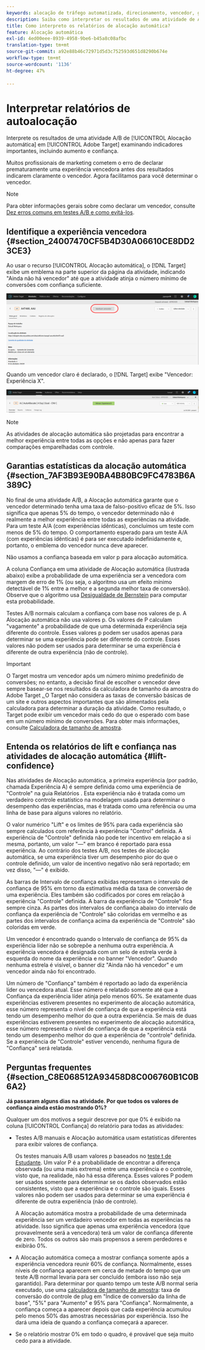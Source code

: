 ```yaml
---
keywords: alocação de tráfego automatizada, direcionamento, vencedor, garantia estatística, confiança, determinar vencedor, aumento, confiança, padrão, experiência padrão, alocação automática, alocação automática
description: Saiba como interpretar os resultados de uma atividade de Alocação automática A/B no Adobe [!DNL Target] examinando indicadores importantes, incluindo aumento e confiança.
title: Como interpreto os relatórios de alocação automática?
feature: Alocação automática
exl-id: 4ed00eee-8939-4958-9be6-b45a8c08afbc
translation-type: tm+mt
source-git-commit: a92e88b46c72971d5d3c752593d651d8290b674e
workflow-type: tm+mt
source-wordcount: '1136'
ht-degree: 47%

---
```


# Interpretar relatórios de autoalocação

Interprete os resultados de uma atividade A/B de [!UICONTROL Alocação automática] em [!UICONTROL Adobe Target] examinando indicadores importantes, incluindo aumento e confiança.

Muitos profissionais de marketing cometem o erro de declarar prematuramente uma experiência vencedora antes dos resultados indicarem claramente o vencedor. Agora facilitamos para você determinar o vencedor.

>[!NOTE]
>
>Para obter informações gerais sobre como declarar um vencedor, consulte [Dez erros comuns em testes A/B e como evitá-los](/help/c-activities/t-test-ab/common-ab-testing-pitfalls.md).

## Identifique a experiência vencedora {#section_24007470CF5B4D30A06610CE8DD23CE3}

Ao usar o recurso [!UICONTROL Alocação automática], o [!DNL Target] exibe um emblema na parte superior da página da atividade, indicando &quot;Ainda não há vencedor&quot; até que a atividade atinja o número mínimo de conversões com confiança suficiente.

![Sem selo de Vencedor](/help/c-activities/automated-traffic-allocation/assets/no-winner.png)

Quando um vencedor claro é declarado, o [!DNL Target] exibe &quot;Vencedor: Experiência X&quot;.

![](assets/winner.png)

>[!NOTE]
>
>As atividades de alocação automática são projetadas para encontrar a melhor experiência entre todas as opções e não apenas para fazer comparações emparelhadas com controle.

## Garantias estatísticas da alocação automática {#section_7AF3B93E90BA4B80BC9FC4783B6A389C}

No final de uma atividade A/B, a Alocação automática garante que o vencedor determinado tenha uma taxa de falso-positivo eficaz de 5%. Isso significa que apenas 5% do tempo, o vencedor determinado não é realmente a melhor experiência entre todas as experiências na atividade. Para um teste A/A (com experiências idênticas), concluímos um teste com menos de 5% do tempo. O comportamento esperado para um teste A/A (com experiências idênticas) é para ser executado indefinidamente e, portanto, o emblema do vencedor nunca deve aparecer.

Não usamos a confiança baseada em valor p para alocação automática.

A coluna Confiança em uma atividade de Alocação automática (ilustrada abaixo) exibe a probabilidade de uma experiência ser a vencedora com margem de erro de 1% (ou seja, o algoritmo usa um efeito mínimo detectável de 1% entre a melhor e a segunda melhor taxa de conversão). Observe que o algoritmo usa [Desigualdade de Bernstein](https://en.wikipedia.org/wiki/Bernstein_inequalities_(probability_theory)) para computar esta probabilidade.

Testes A/B normais calculam a confiança com base nos valores de p. A Alocação automática não usa valores p. Os valores de P calculam &quot;vagamente&quot; a probabilidade de que uma determinada experiência seja diferente do controle. Esses valores p podem ser usados apenas para determinar se uma experiência pode ser diferente do controle. Esses valores não podem ser usados para determinar se uma experiência é diferente de outra experiência (não de controle).

>[!IMPORTANT]
>
>O Target mostra um vencedor após um número mínimo predefinido de conversões; no entanto, a decisão final de escolher o vencedor deve sempre basear-se nos resultados da calculadora de tamanho da amostra do Adobe Target [. ](https://docs.adobe.com/content/target-microsite/testcalculator.html) O Target não considera as taxas de conversão básicas de um site e outros aspectos importantes que são alimentados pela calculadora para determinar a duração da atividade. Como resultado, o Target pode exibir um vencedor mais cedo do que o esperado com base em um número mínimo de conversões. Para obter mais informações, consulte [Calculadora de tamanho de amostra](/help/c-activities/t-test-ab/sample-size-determination.md#section_6B8725BD704C4AFE939EF2A6B6E834E6).

## Entenda os relatórios de lift e confiança nas atividades de alocação automática {#lift-confidence}

Nas atividades de Alocação automática, a primeira experiência (por padrão, chamada Experiência A) é sempre definida como uma experiência de &quot;Controle&quot; na guia Relatórios . Esta experiência não é tratada como um verdadeiro controle estatístico na modelagem usada para determinar o desempenho das experiências, mas é tratada como uma referência ou uma linha de base para alguns valores no relatório.

O valor numérico &quot;Lift&quot; e os limites de 95% para cada experiência são sempre calculados com referência à experiência &quot;Control&quot; definida. A experiência de &quot;Controle&quot; definida não pode ter incentivo em relação a si mesma, portanto, um valor &quot;—&quot; em branco é reportado para essa experiência. Ao contrário dos testes A/B, nos testes de alocação automática, se uma experiência tiver um desempenho pior do que o controle definido, um valor de incentivo negativo não será reportado; em vez disso, &quot;—&quot; é exibido.

As barras de Intervalo de confiança exibidas representam o intervalo de confiança de 95% em torno da estimativa média da taxa de conversão de uma experiência. Eles também são codificados por cores em relação à experiência &quot;Controle&quot; definida. A barra da experiência de &quot;Controle&quot; fica sempre cinza. As partes dos intervalos de confiança abaixo do intervalo de confiança da experiência de &quot;Controle&quot; são coloridas em vermelho e as partes dos intervalos de confiança acima da experiência de &quot;Controle&quot; são coloridas em verde.

Um vencedor é encontrado quando o Intervalo de confiança de 95% da experiência líder não se sobrepõe a nenhuma outra experiência. A experiência vencedora é designada com um selo de estrela verde à esquerda do nome da experiência e no banner &quot;Vencedor&quot;. Quando nenhuma estrela é visível, o banner diz &quot;Ainda não há vencedor&quot; e um vencedor ainda não foi encontrado.

Um número de &quot;Confiança&quot; também é reportado ao lado da experiência líder ou vencedora atual. Esse número é relatado somente até que a Confiança da experiência líder atinja pelo menos 60%. Se exatamente duas experiências estiverem presentes no experimento de alocação automática, esse número representa o nível de confiança de que a experiência está tendo um desempenho melhor do que a outra experiência. Se mais de duas experiências estiverem presentes no experimento de alocação automática, esse número representa o nível de confiança de que a experiência está tendo um desempenho melhor do que a experiência de &quot;controle&quot; definida. Se a experiência de &quot;Controle&quot; estiver vencendo, nenhuma figura de &quot;Confiança&quot; será relatada.

## Perguntas frequentes {#section_C8E068512A93458D8C006760B1C0B6A2}

**Já passaram alguns dias na atividade. Por que todos os valores de confiança ainda estão mostrando 0%?**

Qualquer um dos motivos a seguir descreve por que 0% é exibido na coluna [!UICONTROL Confiança] do relatório para todas as atividades:

* Testes A/B manuais e Alocação automática usam estatísticas diferentes para exibir valores de confiança.

   Os testes manuais A/B usam valores p baseados no [teste t de Estudante](https://en.wikipedia.org/wiki/Student%27s_t-test). Um valor P é a probabilidade de encontrar a diferença observada (ou uma mais extrema) entre uma experiência e o controle, visto que, na realidade, não há essa diferença. Esses valores P podem ser usados somente para determinar se os dados observados estão consistentes, visto que a experiência e o controle são iguais. Esses valores não podem ser usados para determinar se uma experiência é diferente de outra experiência (não de controle).

   A Alocação automática mostra a probabilidade de uma determinada experiência ser um verdadeiro vencedor em todas as experiências na atividade. Isso significa que apenas uma experiência vencedora (que provavelmente será a vencedora) terá um valor de confiança diferente de zero. Todos os outros são mais propensos a serem perdedores e exibirão 0%.

* A Alocação automática começa a mostrar confiança somente após a experiência vencedora reunir 60% de confiança. Normalmente, esses níveis de confiança aparecem em cerca de metade do tempo que um teste A/B normal levaria para ser concluído (embora isso não seja garantido). Para determinar por quanto tempo um teste A/B normal seria executado, use uma [calculadora de tamanho de amostra](https://docs.adobe.com/content/target-microsite/testcalculator.html): taxa de conversão do controle de plug em &quot;Índice de conversão da linha de base&quot;, &quot;5%&quot; para &quot;Aumento&quot; e 95% para &quot;Confiança&quot;. Normalmente, a confiança começa a aparecer depois que cada experiência acumulou pelo menos 50% das amostras necessárias por experiência. Isso lhe dará uma ideia de quando a confiança começará a aparecer.
* Se o relatório mostrar 0% em todo o quadro, é provável que seja muito cedo para a atividade.
